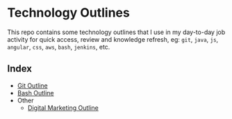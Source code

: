 # Technology Outlines

This repo contains some technology outlines that I use in my day-to-day job activity for quick access, review and knowledge refresh, eg: `git`, `java`, `js`, `angular`, `css`, `aws`, `bash`, `jenkins`, etc.

## Index

* [Git Outline](./git-outline.md)
* [Bash Outline](./bash-outline.md)
* Other
  * [Digital Marketing Outline](./digital-marketing-outline.md)
